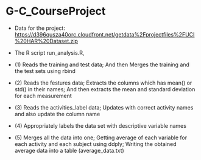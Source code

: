 # G-C_CourseProject
- Data for the project:
https://d396qusza40orc.cloudfront.net/getdata%2Fprojectfiles%2FUCI%20HAR%20Dataset.zip 

- The R script run_analysis.R,
- (1) Reads the training and test data; And then Merges the training and the test sets using rbind
- (2) Reads the festures data; Extracts the columns which has mean() or std() in their names; And then extracts the mean and standard deviation for each measurement
- (3) Reads the activities_label data; Updates with correct activity names and also update the column name
- (4) Appropriately labels the data set with descriptive variable names
- (5) Merges all the data into one;  Getting average of each variable for each activity and each subject using ddply; Writing the obtained average data into a table (average_data.txt)

